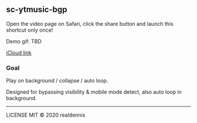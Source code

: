## sc-ytmusic-bgp

Open the video page on Safari, click the share button and launch this shortcut only once!

Demo gif: TBD

[iCloud link](https://www.icloud.com/shortcuts/cac7206e04eb49138e7dda8f317a2348)

### Goal

Play on background / collapse / auto loop.

Designed for bypassing visibility & mobile mode detect, also auto loop in background.

---

LICENSE MIT © 2020 realdennis
